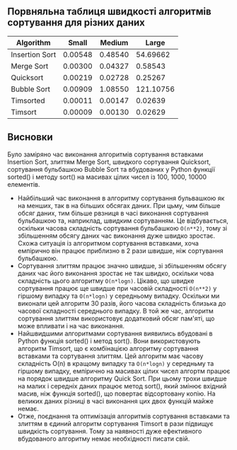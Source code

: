 
## Порвняльна таблиця швидкості алгоритмів сортування для різних даних
| Algorithm            | Small                | Medium               | Large                |
| -------------------- | -------------------- | -------------------- | -------------------- |
| Insertion Sort       |              0.00548 |              0.48540 |             54.69662 |
| Merge Sort           |              0.00300 |              0.04327 |              0.58543 |
| Quicksort            |              0.00219 |              0.02728 |              0.25267 |
| Bubble Sort          |              0.00909 |              1.08550 |            121.10756 |
| Timsorted            |              0.00011 |              0.00147 |              0.02639 |
| Timsort              |              0.00009 |              0.00130 |              0.02629 |


## Висновки
Було заміряно час виконання алгоритмів сортування вставками Insertion Sort, злиттям Merge Sort, швидкого сортування Quicksort, сортування бульбашкою Bubble Sort та вбудованих у Python функції sorted() і методу sort() на масивах цілих чисел із 100, 1000, 10000 елементів.
- Найбільший час виконання в алгоритму сортування бульвашкою як на менших, так в на більших обсягах даних. При цьму, чим більше обсяг даних, тим більше рвзниця в часі виконання сортування бульбашкою та, наприклад, швидким сортуванням. Це відбувається, оскільки часова складність сортування бульбашкою ``O(n**2)``, тому зі збільшенням обсягу даних час виконання дуже швидко зростає. Схожа ситуація із алгоритмом сортування вставками, хоча емпірично він працює приблизно в 2 рази швидше, ніж сортування бульбашкою. 
- Сортування злиттям працює значно швидше, зі збільшенням обсягу даних час його виконання зростає не так швидко, оскільки чова складність цього алгоритму ``O(n*logn)``. Цікаво, що швидке сортування працює ще швидше при часовій складності ``O(n**2)`` у гіршому випадку та ``O(n*logn)`` у середньому випадку. Оскільки ми виконали цей алгоритм 30 разів, його часова складність близька до часової складності середнього випадку. В той же час, алгоритм сортування злиттям використовує додатковий обсяг пам'яті, що може впливати і на час виконання. 
- Найшвидшими алгоритмами сортування виявились вбудовані в Python функція sorted() і метод sort(). Вони використовують алгоритм Timsort, що є комбінацією алгоритму сортування вставками та сортування злиттям. Цей алгоритм має часову складність  O(n) в кращому випадку та ``O(n*logn)`` у середньму та гіршому випадку, емпірично на масивах цілих чисел алгортм працює на порядок швидше алгоритму Quick Sort. При цьому трохи швидше на малих і середніх даних працює метод sort(), який змінює вхідний масив, ніж функція sorted(), що повертає відсортовану копію. На великих даних різниці в часі виконання цих двох функцій майже немає.
- Отже, поєднання та оптимізація алгоритмів сортування вставками та злиттям в єдиний алгоритм сортування Timsort в рази підвищує швидкість сортування. Тому за наявності дуже ефективного вбудованого алгоритму немає необхідності писати свій.
